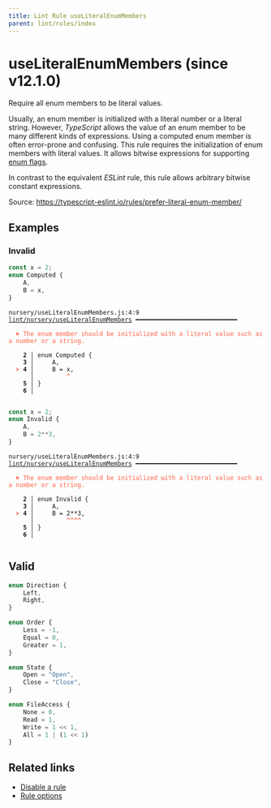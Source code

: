 ```yaml
---
title: Lint Rule useLiteralEnumMembers
parent: lint/rules/index
---
```


# useLiteralEnumMembers (since v12.1.0)

Require all enum members to be literal values.

Usually, an enum member is initialized with a literal number or a literal string.
However, _TypeScript_ allows the value of an enum member to be many different kinds of expressions.
Using a computed enum member is often error-prone and confusing.
This rule requires the initialization of enum members with literal values.
It allows bitwise expressions for supporting [enum flags](https://stackoverflow.com/questions/39359740/what-are-enum-flags-in-typescript/39359953#39359953).

In contrast to the equivalent _ESLint_ rule, this rule allows arbitrary bitwise constant expressions.

Source: https://typescript-eslint.io/rules/prefer-literal-enum-member/

## Examples

### Invalid

```ts
const x = 2;
enum Computed {
    A,
    B = x,
}
```

<pre class="language-text"><code class="language-text">nursery/useLiteralEnumMembers.js:4:9 <a href="https://docs.rome.tools/lint/rules/useLiteralEnumMembers">lint/nursery/useLiteralEnumMembers</a> ━━━━━━━━━━━━━━━━━━━━━━━━━━━━

<strong><span style="color: Tomato;">  </span></strong><strong><span style="color: Tomato;">✖</span></strong> <span style="color: Tomato;">The enum member should be initialized with a literal value such as a number or a string.</span>
  
    <strong>2 │ </strong>enum Computed {
    <strong>3 │ </strong>    A,
<strong><span style="color: Tomato;">  </span></strong><strong><span style="color: Tomato;">&gt;</span></strong> <strong>4 │ </strong>    B = x,
   <strong>   │ </strong>        <strong><span style="color: Tomato;">^</span></strong>
    <strong>5 │ </strong>}
    <strong>6 │ </strong>
  
</code></pre>

```ts
const x = 2;
enum Invalid {
    A,
    B = 2**3,
}
```

<pre class="language-text"><code class="language-text">nursery/useLiteralEnumMembers.js:4:9 <a href="https://docs.rome.tools/lint/rules/useLiteralEnumMembers">lint/nursery/useLiteralEnumMembers</a> ━━━━━━━━━━━━━━━━━━━━━━━━━━━━

<strong><span style="color: Tomato;">  </span></strong><strong><span style="color: Tomato;">✖</span></strong> <span style="color: Tomato;">The enum member should be initialized with a literal value such as a number or a string.</span>
  
    <strong>2 │ </strong>enum Invalid {
    <strong>3 │ </strong>    A,
<strong><span style="color: Tomato;">  </span></strong><strong><span style="color: Tomato;">&gt;</span></strong> <strong>4 │ </strong>    B = 2**3,
   <strong>   │ </strong>        <strong><span style="color: Tomato;">^</span></strong><strong><span style="color: Tomato;">^</span></strong><strong><span style="color: Tomato;">^</span></strong><strong><span style="color: Tomato;">^</span></strong>
    <strong>5 │ </strong>}
    <strong>6 │ </strong>
  
</code></pre>

## Valid

```ts
enum Direction {
    Left,
    Right,
}
```

```ts
enum Order {
    Less = -1,
    Equal = 0,
    Greater = 1,
}
```

```ts
enum State {
    Open = "Open",
    Close = "Close",
}
```

```ts
enum FileAccess {
    None = 0,
    Read = 1,
    Write = 1 << 1,
    All = 1 | (1 << 1)
}
```

## Related links

- [Disable a rule](/linter/#disable-a-lint-rule)
- [Rule options](/linter/#rule-options)
